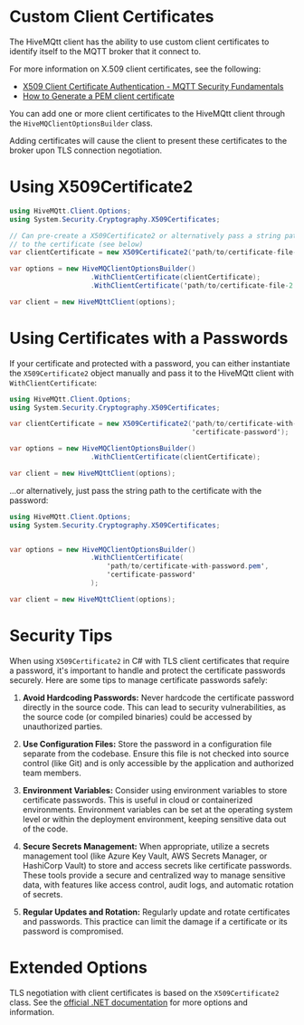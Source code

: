 # Custom Client Certificates

The HiveMQtt client has the ability to use custom client certificates to identify itself to the MQTT broker that it connect to.

For more information on X.509 client certificates, see the following:

  * [X509 Client Certificate Authentication - MQTT Security Fundamentals](https://www.hivemq.com/blog/mqtt-security-fundamentals-x509-client-certificate-authentication/)
  * [How to Generate a PEM client certificate](https://docs.hivemq.com/hivemq/latest/user-guide/howtos.html#_generate_a_pem_client_certificate_e_g_mosquitto_pub_sub)

You can add one or more client certificates to the HiveMQtt client through the `HiveMQClientOptionsBuilder` class.

Adding certificates will cause the client to present these certificates to the broker upon TLS connection negotiation.

# Using X509Certificate2

```csharp
using HiveMQtt.Client.Options;
using System.Security.Cryptography.X509Certificates;

// Can pre-create a X509Certificate2 or alternatively pass a string path
// to the certificate (see below)
var clientCertificate = new X509Certificate2('path/to/certificate-file-1.pem');

var options = new HiveMQClientOptionsBuilder()
                    .WithClientCertificate(clientCertificate);
                    .WithClientCertificate('path/to/certificate-file-2.pem');

var client = new HiveMQttClient(options);
```

# Using Certificates with a Passwords

If your certificate and protected with a password, you can either instantiate the
`X509Certificate2` object manually and pass it to the HiveMQtt client with
`WithClientCertificate`:

```csharp
using HiveMQtt.Client.Options;
using System.Security.Cryptography.X509Certificates;

var clientCertificate = new X509Certificate2('path/to/certificate-with-password.pem',
                                             'certificate-password');

var options = new HiveMQClientOptionsBuilder()
                    .WithClientCertificate(clientCertificate);

var client = new HiveMQttClient(options);
```

...or alternatively, just pass the string path to the certificate with the password:

```csharp
using HiveMQtt.Client.Options;
using System.Security.Cryptography.X509Certificates;


var options = new HiveMQClientOptionsBuilder()
                    .WithClientCertificate(
                        'path/to/certificate-with-password.pem',
                        'certificate-password'
                    );

var client = new HiveMQttClient(options);
```

# Security Tips

When using `X509Certificate2` in C# with TLS client certificates that require a password, it's important to handle and protect the certificate passwords securely. Here are some tips to manage certificate passwords safely:

1. **Avoid Hardcoding Passwords:** Never hardcode the certificate password directly in the source code. This can lead to security vulnerabilities, as the source code (or compiled binaries) could be accessed by unauthorized parties.

2. **Use Configuration Files:** Store the password in a configuration file separate from the codebase. Ensure this file is not checked into source control (like Git) and is only accessible by the application and authorized team members.

3. **Environment Variables:** Consider using environment variables to store certificate passwords. This is useful in cloud or containerized environments. Environment variables can be set at the operating system level or within the deployment environment, keeping sensitive data out of the code.

4. **Secure Secrets Management:** When appropriate, utilize a secrets management tool (like Azure Key Vault, AWS Secrets Manager, or HashiCorp Vault) to store and access secrets like certificate passwords. These tools provide a secure and centralized way to manage sensitive data, with features like access control, audit logs, and automatic rotation of secrets.

5. **Regular Updates and Rotation:** Regularly update and rotate certificates and passwords. This practice can limit the damage if a certificate or its password is compromised.


# Extended Options

TLS negotiation with client certificates is based on the `X509Certificate2` class.  See the [official
.NET documentation](https://learn.microsoft.com/en-us/dotnet/api/system.security.cryptography.x509certificates.x509certificate2?view=net-8.0) for more options and information.
